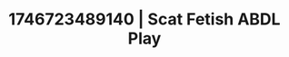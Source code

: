 ---
categories:
- Artistic control
- AI-generated
- Alt romance
- ASMR
- Pillow talk
- Erotic slow burn
- Cosplay
- Hands in hair
image: /assets/images/1746723489140.jpg
layout: post
seo:
  description: Featured content with sensual ABDL Play, Scat Fetish. HD images available.
  keywords: ABDL Play, Scat Fetish
  og_image: /assets/images/1746723489140.jpg
  schema_type: VisualArtwork
tags:
- ABDL Play
- Scat Fetish
- '#1746723489140'
title: 1746723489140 | Scat Fetish ABDL Play
---